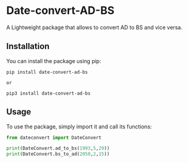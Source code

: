 # Date-convert-AD-BS

A Lightweight package that allows to convert AD to BS and vice versa.

## Installation

You can install the package using pip:

```
pip install date-convert-ad-bs

or

pip3 install date-convert-ad-bs

```

## Usage

To use the package, simply import it and call its functions:

```python
from dateconvert import DateConvert

print(DateConvert.ad_to_bs(1993,5,29))
print(DateConvert.bs_to_ad(2050,2,15))

```
